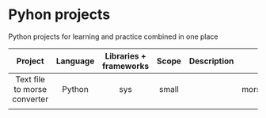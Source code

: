 # Pyhon projects 
Python projects for learning and practice combined in one place <br>

|          **Project**           |  **Language**  |  **Libraries + frameworks**  |  **Scope**  |  **Description**  |   **Folder**    |
|:------------------------------:|:--------------:|:----------------------------:|:-----------:|:-----------------:|:---------------:|
|  Text file to morse converter  |     Python     |             sys              |    small    |                   | morse_converter |
|                                |                |                              |             |                   |